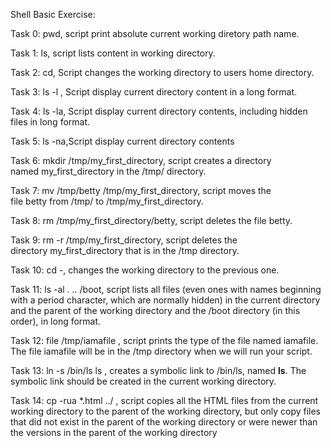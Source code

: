 Shell Basic Exercise:

Task 0: pwd, script print absolute current working diretory path name.

Task 1: ls, script lists content in working directory.

Task 2:  cd, Script changes the working directory to users home directory.

Task 3: ls -l , Script display current directory content in a long format.

Task 4:  ls -la, Script display current directory contents, including hidden files in long format.

Task 5:  ls -na,Script display current directory contents 

Task 6: mkdir /tmp/my_first_directory, script creates a directory named my_first_directory in the /tmp/ directory.

Task 7: mv /tmp/betty /tmp/my_first_directory, script moves the file betty from /tmp/ to /tmp/my_first_directory.

Task 8: rm /tmp/my_first_directory/betty, script deletes the file betty.

Task 9: rm -r /tmp/my_first_directory, script deletes the directory my_first_directory that is in the /tmp directory.

Task 10: cd -, changes the working directory to the previous one.

Task 11: ls -al . .. /boot, script lists all files (even ones with names beginning with a period character, which are normally hidden) in the current directory and the parent of the working directory and the /boot directory (in this order), in long format.

Task 12: file /tmp/iamafile , script prints the type of the file named iamafile. The file iamafile will be in the /tmp directory when we will run your script.

Task 13: ln -s /bin/ls ls , creates a symbolic link to /bin/ls, named __ls__. The symbolic link should be created in the current working directory.

Task 14: cp -rua *.html ../ , script copies all the HTML files from the current working directory to the parent of the working directory, but only copy files that did not exist in the parent of the working directory or were newer than the versions in the parent of the working directory
